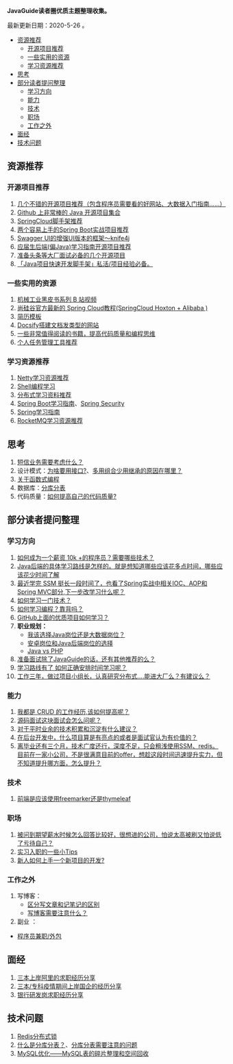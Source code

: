 **JavaGuide读者圈优质主题整理收集。**

最新更新日期：2020-5-26 。

<!-- TOC -->

- [资源推荐](#资源推荐)
  - [开源项目推荐](#开源项目推荐)
  - [一些实用的资源](#一些实用的资源)
  - [学习资源推荐](#学习资源推荐)
- [思考](#思考)
- [部分读者提问整理](#部分读者提问整理)
  - [学习方向](#学习方向)
  - [能力](#能力)
  - [技术](#技术)
  - [职场](#职场)
  - [工作之外](#工作之外)
- [面经](#面经)
- [技术问题](#技术问题)

<!-- /TOC -->

## 资源推荐

### 开源项目推荐

1. [几个不错的开源项目推荐（包含程序员需要看的好网站、大数据入门指南......）](https://t.zsxq.com/2Rz3jei)
2. [Github 上非常棒的 Java 开源项目集合](https://t.zsxq.com/J2ZNVvN)
3. [SpringCloud脚手架推荐](https://t.zsxq.com/jaAqrjM)
4. [两个容易上手的Spring Boot实战项目推荐](https://t.zsxq.com/QFuVBqj)
5. [Swagger UI的增强UI版本的框架～knife4j](https://t.zsxq.com/ey3JAUf)
6. [应届生后端(偏Java)学习指南开源项目推荐](https://wx.zsxq.com/dweb2/index/group/init)
7. [准备头条等大厂面试必备的几个开源项目](https://t.zsxq.com/2FQzn2J)
8. [「Java项目快速开发脚手架」私活/项目经验必备。](https://t.zsxq.com/ByzZ3jQ)


### 一些实用的资源

1. [机械工业黑皮书系列 B 站视频](https://t.zsxq.com/3zByFia)
2. [尚硅谷官方最新的 Spring Cloud教程(SpringCloud Hoxton + Alibaba )](https://t.zsxq.com/RVZfMBq)
4. [简历模板](https://t.zsxq.com/6yfaAU3)
5. [Docsify搭建文档发类型的网站](https://t.zsxq.com/FYBYjqb)
6. [一些非常值得阅读的书籍，提高代码质量和编程思维](https://t.zsxq.com/rnyv333)
6. [个人任务管理工具推荐](https://t.zsxq.com/B6unUfa)

### 学习资源推荐

1. [Netty学习资源推荐](https://t.zsxq.com/FiYniyv)
2. [Shell编程学习](https://t.zsxq.com/6iIQJIU)
3. [分布式学习资料推荐](https://t.zsxq.com/IImMV3f)
4. [Spring Boot学习指南](https://wx.zsxq.com/dweb2/index/group/init)、[Spring Security](https://t.zsxq.com/VJAmU3N)
5. [Spring学习指南](https://t.zsxq.com/AyNrfIm)
6. [RocketMQ学习资源推荐](https://t.zsxq.com/ufQNZzV)

## 思考

1. [短信业务需要考虑什么？](https://t.zsxq.com/ma66ImE)
2. 设计模式：[为啥要用接口?](https://t.zsxq.com/nqFmQ3v)、[多用组合少用继承的原因在哪里？](https://t.zsxq.com/FMRjaqF)
3. [关于函数式编程](https://t.zsxq.com/y7mmIAQ)
4. 数据库：[分库分表](https://t.zsxq.com/IY7q3vN)
5. 代码质量：[如何提高自己的代码质量?](https://t.zsxq.com/emyBmMr)

## 部分读者提问整理

### 学习方向

1.  [如何成为一个薪资 10k +的程序员？需要哪些技术？](https://t.zsxq.com/r37QJeE)
2.  [Java后端的具体学习路线是怎样的。就是想知道哪些应该花多点时间，哪些应该花少时间了解](https://t.zsxq.com/EyfqrZN)
3.  [最近学完 SSM 挺长一段时间了，也看了Spring实战中相关IOC、AOP和Spring MVC部分,下一步改学习什么呢？](https://t.zsxq.com/YJiqvbY)
4.  [如何学习一门技术？](https://t.zsxq.com/j6YRzvF)
5.  [如何学习编程？靠背吗？](https://t.zsxq.com/iIemM3F)
6.  [GitHub上面的优质项目如何学习？](https://t.zsxq.com/eEEAEyB)
7.  **职业规划：**
    - [我该选择Java岗位还是大数据岗位？](https://articles.zsxq.com/id_wto1iwd5g72o.html)
    - [安卓岗位和Java后端岗位的选择](https://t.zsxq.com/QjiY7aA)
    - [Java vs  PHP](https://t.zsxq.com/3nyr7ma)
8.  [准备面试除了JavaGuide的话，还有其他推荐的么？](https://t.zsxq.com/vfmiIi6)
9.  [学习路线有了 如何正确安排时间学习呢？](https://t.zsxq.com/VVJmmm6)
10.  [工作三年，做过项目小组长，认真研究分布式....能进大厂么？有建议么？](https://wx.zsxq.com/dweb2/index/group/init)

### 能力

1. [我都是 CRUD 的工作经历,该如何提高呢？](https://t.zsxq.com/r37QJeE)
2. [源码面试这块面试会怎么问呢？](https://t.zsxq.com/m66yJiy)
3. [对于平时业余的技术积累和沉淀有什么建议？](https://t.zsxq.com/MR3FEAQ)
4. [在后台开发中，什么项目算是有亮点的或者是面试官认为有价值的？](https://t.zsxq.com/z72NByF)
5. [离毕业还有三个月，技术广度还行，深度不足，只会粗浅使用SSM、redis。目前在一家小公司，不是很满意目前的offer，想趁这段时间迅速提升实力，但不知道提升哪方面，怎么提升？](https://t.zsxq.com/rnMnmqv)

### 技术

1. [前端是应该使用freemarker还是thymeleaf](https://t.zsxq.com/vfmiIi6)

### 职场

1. [被问到期望薪水时候怎么回答比较好，很想进的公司，怕说太高被刷又怕说低了亏待自己？](https://wx.zsxq.com/dweb2/index/group/init)
2. [实习入职的一些小Tips](https://t.zsxq.com/BEEQ3rZ)
3. [新人如何上手一个新项目的开发?](https://wx.zsxq.com/dweb2/index/group)

### 工作之外

1. 写博客：
   - [区分写文章和记笔记的区别](https://t.zsxq.com/FeqVNrB)
   - [写博客需要注意什么？](https://t.zsxq.com/zvByfUz)
2. 副业  ：
  - [程序员兼职/外包](https://t.zsxq.com/eqvVrZ7)

## 面经

1. [三本上岸阿里的求职经历分享](https://t.zsxq.com/2vnA6QB)
2. [三本/专科疫情期间上岸国企的经历分享](https://t.zsxq.com/zbubyVV)
3. [银行研发岗求职经历分享](https://t.zsxq.com/VVJEeaU)

## 技术问题

1. [Redis分布式锁](https://t.zsxq.com/6IaEimY)
2. [什么是分库分表？](https://t.zsxq.com/3FQN7q7)、[分库分表需要注意的问题](https://t.zsxq.com/IY7q3vN)
3. [MySQL优化——MySQL表的碎片整理和空间回收](https://t.zsxq.com/2NBY7AI) 